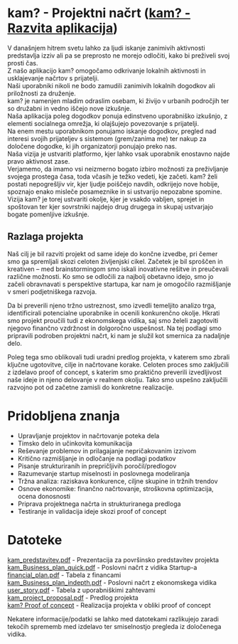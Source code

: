 # kam? - Projektni načrt ([kam? - Razvita aplikacija](https://github.com/tibozic/kam))
V današnjem hitrem svetu lahko za ljudi iskanje zanimivih aktivnosti predstavlja izziv ali pa se preprosto
ne morejo odločiti, kako bi preživeli svoj prosti čas.<br>
Z našo aplikacijo kam? omogočamo odkrivanje lokalnih aktivnosti in usklajevanje načrtov s prijatelji.<br>
Naši uporabniki nikoli ne bodo zamudili zanimivih lokalnih dogodkov ali priložnosti za druženje.<br>
kam? je namenjen mladim odraslim osebam, ki živijo v urbanih področjih ter so družabni in vedno
iščejo nove izkušnje.<br>
Naša aplikacija poleg dogodkov ponuja edinstveno uporabniško izkušnjo, z elementi socialnega
omrežja, ki olajšujejo povezovanje s prijatelji.<br>
Na enem mestu uporabnikom ponujamo iskanje dogodkov, pregled nad interesi svojih prijateljev s
sistemom (grem/zanima me) ter nakup za določene dogodke, ki jih organizatorji ponujajo preko nas.<br>
Naša vizija je ustvariti platformo, kjer lahko vsak uporabnik enostavno najde pravo aktivnost zase.<br>
Verjamemo, da imamo vsi neizmerno bogato izbiro možnosti za preživljanje svojega prostega časa,
toda včasih je težko vedeti, kje začeti. kam? želi postati nepogrešljiv vir, kjer ljudje poiščejo navdih,
odkrijejo nove hobije, spoznajo enako misleče posameznike in si ustvarijo nepozabne spomine. Vizija
kam? je torej ustvariti okolje, kjer je vsakdo vabljen, sprejet in spoštovan ter kjer sovrstniki najdejo drug
drugega in skupaj ustvarjajo bogate pomenljive izkušnje.

## Razlaga projekta
Naš cilj je bil razviti projekt od same ideje do končne izvedbe, pri čemer smo ga spremljali skozi celoten življenjski cikel. 
Začetek je bil sproščen in kreativen – med brainstormingom smo iskali inovativne rešitve in preučevali različne možnosti. 
Ko smo se odločili za najbolj obetavno idejo, smo jo začeli obravnavati s perspektive startupa, kar nam je omogočilo razmišljanje v smeri podjetniškega razvoja.

Da bi preverili njeno tržno ustreznost, smo izvedli temeljito analizo trga, identificirali potencialne uporabnike in ocenili konkurenčno okolje. 
Hkrati smo projekt proučili tudi z ekonomskega vidika, saj smo želeli zagotoviti njegovo finančno vzdržnost in dolgoročno uspešnost. 
Na tej podlagi smo pripravili podroben projektni načrt, ki nam je služil kot smernica za nadaljnje delo.

Poleg tega smo oblikovali tudi uradni predlog projekta, v katerem smo zbrali ključne ugotovitve, cilje in načrtovane korake. 
Celoten proces smo zaključili z izdelavo proof of concept, s katerim smo praktično preverili izvedljivost naše ideje in njeno delovanje v realnem okolju. 
Tako smo uspešno zaključili razvojno pot od začetne zamisli do konkretne realizacije.

# Pridobljena znanja
- Upravljanje projektov in načrtovanje poteka dela
- Timsko delo in učinkovita komunikacija
- Reševanje problemov in prilagajanje nepričakovanim izzivom
- Kritično razmišljanje in odločanje na podlagi podatkov
- Pisanje strukturiranih in prepričljivih poročil/predlogov
- Razumevanje startup miselnosti in poslovnega modeliranja
- Tržna analiza: raziskava konkurence, ciljne skupine in tržnih trendov
- Osnove ekonomike: finančno načrtovanje, stroškovna optimizacija, ocena donosnosti
- Priprava projektnega načrta in strukturiranega predloga
- Testiranje in validacija ideje skozi proof of concept

# Datoteke
[kam_predstavitev.pdf](kam_predstavitev.pdf) - Prezentacija za površinsko predstavitev projekta<br>
[kam_Business_plan_quick.pdf](kam_Business_plan_quick.pdf) - Poslovni načrt z vidika Startup-a<br>
[financial_plan.pdf](financial_plan.pdf) - Tabela z financami<br>
[kam_Business_plan_indepth.pdf](kam_Business_plan_indepth.pdf) - Poslovni načrt z ekonomskega vidika<br>
[user_story.pdf](user_story.pdf) - Tabela z uporabniškimi zahtevami<br>
[kam_project_proposal.pdf](kam_project_proposal.pdf) - Predlog projekta <br>
[kam? Proof of concept](https://github.com/tibozic/kam) - Realizacija projekta v obliki proof of concept<br>

Nekatere informacije/podatki se lahko med datotekami razlikujejo zaradi tekočih sprememb med
izdelavo ter smiselnostjo pregleda iz določenega vidika.
